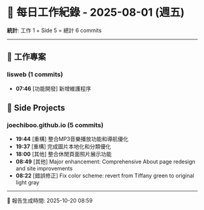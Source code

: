 # 📅 每日工作紀錄 - 2025-08-01 (週五)

**統計**: 工作 1 + Side 5 = 總計 6 commits

---

## 💼 工作專案

### lisweb (1 commits)

- **07:46** [功能開發] 新增維護程序

## 🎨 Side Projects

### joechiboo.github.io (5 commits)

- **19:44** [重構] 整合MP3音樂播放功能和導航優化
- **19:37** [重構] 完成圖片本地化和分類優化
- **18:00** [其他] 整合休閒頁面照片展示功能
- **08:49** [其他] Major enhancement: Comprehensive About page redesign and site improvements
- **08:22** [錯誤修正] Fix color scheme: revert from Tiffany green to original light gray

---

📅 報告生成時間: 2025-10-20 08:59
